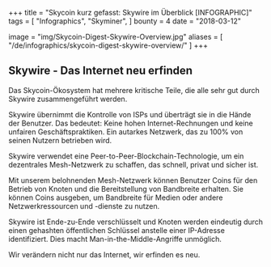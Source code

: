 +++
title = "Skycoin kurz gefasst: Skywire im Überblick [INFOGRAPHIC]"
tags = [
    "Infographics",
    "Skyminer",
]
bounty = 4
date = "2018-03-12"

image = "img/Skycoin-Digest-Skywire-Overview.jpg"
aliases = [
	"/de/infographics/skycoin-digest-skywire-overview/"
]
+++

## Skywire - Das Internet neu erfinden

Das Skycoin-Ökosystem hat mehrere kritische Teile, die alle sehr gut durch Skywire zusammengeführt werden.

Skywire übernimmt die Kontrolle von ISPs und überträgt sie in die Hände der Benutzer. Das bedeutet: Keine hohen Internet-Rechnungen und keine unfairen Geschäftspraktiken. Ein autarkes Netzwerk, das zu 100% von seinen Nutzern betrieben wird.

Skywire verwendet eine Peer-to-Peer-Blockchain-Technologie, um ein dezentrales Mesh-Netzwerk zu schaffen, das schnell, privat und sicher ist.

Mit unserem belohnenden Mesh-Netzwerk können Benutzer Coins für den Betrieb von Knoten und die Bereitstellung von Bandbreite erhalten. Sie können Coins ausgeben, um Bandbreite für Medien oder andere Netzwerkressourcen und -dienste zu nutzen.

Skywire ist Ende-zu-Ende verschlüsselt und Knoten werden eindeutig durch einen gehashten öffentlichen Schlüssel anstelle einer IP-Adresse identifiziert. Dies macht Man-in-the-Middle-Angriffe unmöglich.

Wir verändern nicht nur das Internet, wir erfinden es neu.
